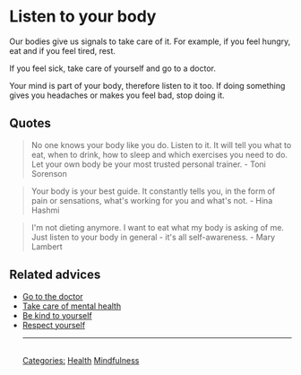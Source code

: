 # Listen to your body

Our bodies give us signals to take care of it. For example, if you feel hungry, eat and if you feel tired, rest.

If you feel sick, take care of yourself and go to a doctor.

Your mind is part of your body, therefore listen to it too. If doing something gives you headaches or makes you feel bad, stop doing it.

## Quotes

> No one knows your body like you do. Listen to it. It will tell you what to eat, when to drink, how to sleep and which exercises you need to do. Let your own body be your most trusted personal trainer. - Toni Sorenson

> Your body is your best guide. It constantly tells you, in the form of pain or sensations, what's working for you and what's not. - Hina Hashmi

> I'm not dieting anymore. I want to eat what my body is asking of me. Just listen to your body in general - it's all self-awareness. - Mary Lambert

## Related advices

- [Go to the doctor](../Go%20to%20the%20doctor/index.md)
- [Take care of mental health](../Take%20care%20of%20mental%20health/index.md)
- [Be kind to yourself](../Be%20kind%20to%20yourself%20and%20others/index.md)
- [Respect yourself](../Respect%20yourself/index.md)<hr/><br/>[Categories:](../Categories/index.md) [Health](../Categories/Health.md) [Mindfulness](../Categories/Mindfulness.md)
